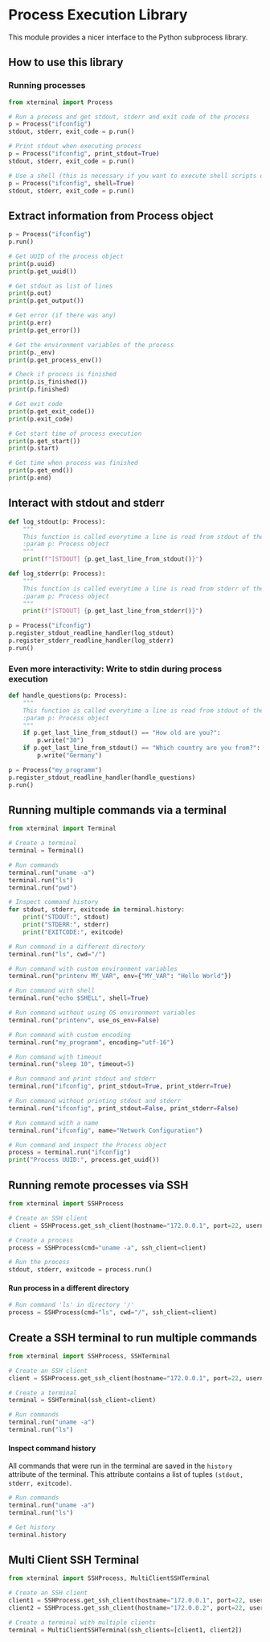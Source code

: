 # Process Execution Library

This module provides a nicer interface to the Python subprocess library.

## How to use this library

### Running processes

```python
from xterminal import Process

# Run a process and get stdout, stderr and exit code of the process
p = Process("ifconfig")
stdout, stderr, exit_code = p.run()

# Print stdout when executing process
p = Process("ifconfig", print_stdout=True)
stdout, stderr, exit_code = p.run()

# Use a shell (this is necessary if you want to execute shell scripts on Linux or Batch scripts on Windows)
p = Process("ifconfig", shell=True)
stdout, stderr, exit_code = p.run()
```

## Extract information from Process object

```python
p = Process("ifconfig")
p.run()

# Get UUID of the process object
print(p.uuid)
print(p.get_uuid())

# Get stdout as list of lines
print(p.out)
print(p.get_output())

# Get error (if there was any)
print(p.err)
print(p.get_error())

# Get the environment variables of the process
print(p._env)
print(p.get_process_env())

# Check if process is finished
print(p.is_finished())
print(p.finished)

# Get exit code
print(p.get_exit_code())
print(p.exit_code)

# Get start time of process execution
print(p.get_start())
print(p.start)

# Get time when process was finished
print(p.get_end())
print(p.end)
```

## Interact with stdout and stderr

```python
def log_stdout(p: Process):
    """
    This function is called everytime a line is read from stdout of the process
    :param p: Process object
    """
    print(f"[STDOUT] {p.get_last_line_from_stdout()}")

def log_stderr(p: Process):
    """
    This function is called everytime a line is read from stderr of the process
    :param p: Process object
    """
    print(f"[STDOUT] {p.get_last_line_from_stderr()}")

p = Process("ifconfig")
p.register_stdout_readline_handler(log_stdout)
p.register_stderr_readline_handler(log_stderr)
p.run()
```

### Even more interactivity: Write to stdin during process execution

```python
def handle_questions(p: Process):
    """
    This function is called everytime a line is read from stdout of the process
    :param p: Process object
    """
    if p.get_last_line_from_stdout() == "How old are you?":
        p.write("30")
    if p.get_last_line_from_stdout() == "Which country are you from?":
        p.write("Germany")

p = Process("my_programm")
p.register_stdout_readline_handler(handle_questions)
p.run()
```

## Running multiple commands via a terminal

```python
from xterminal import Terminal

# Create a terminal
terminal = Terminal()

# Run commands
terminal.run("uname -a")
terminal.run("ls")
terminal.run("pwd")

# Inspect command history
for stdout, stderr, exitcode in terminal.history:
    print("STDOUT:", stdout)
    print("STDERR:", stderr)
    print("EXITCODE:", exitcode)

# Run command in a different directory
terminal.run("ls", cwd="/")

# Run command with custom environment variables
terminal.run("printenv MY_VAR", env={"MY_VAR": "Hello World"})

# Run command with shell
terminal.run("echo $SHELL", shell=True)

# Run command without using OS environment variables
terminal.run("printenv", use_os_env=False)

# Run command with custom encoding
terminal.run("my_programm", encoding="utf-16")

# Run command with timeout
terminal.run("sleep 10", timeout=5)

# Run command and print stdout and stderr
terminal.run("ifconfig", print_stdout=True, print_stderr=True)

# Run command without printing stdout and stderr
terminal.run("ifconfig", print_stdout=False, print_stderr=False)

# Run command with a name
terminal.run("ifconfig", name="Network Configuration")

# Run command and inspect the Process object
process = terminal.run("ifconfig")
print("Process UUID:", process.get_uuid())
```

## Running remote processes via SSH

```python
from xterminal import SSHProcess

# Create an SSH client
client = SSHProcess.get_ssh_client(hostname="172.0.0.1", port=22, username="root", password="root")

# Create a process
process = SSHProcess(cmd="uname -a", ssh_client=client)

# Run the process
stdout, stderr, exitcode = process.run()
```

#### Run process in a different directory

```python
# Run command 'ls' in directory '/'
process = SSHProcess(cmd="ls", cwd="/", ssh_client=client)
```

## Create a SSH terminal to run multiple commands

```python
from xterminal import SSHProcess, SSHTerminal

# Create an SSH client
client = SSHProcess.get_ssh_client(hostname="172.0.0.1", port=22, username="root", password="root")

# Create a terminal
terminal = SSHTerminal(ssh_client=client)

# Run commands
terminal.run("uname -a")
terminal.run("ls")
```

#### Inspect command history

All commands that were run in the terminal are saved in the `history` attribute of the terminal. This attribute contains a list of tuples `(stdout, stderr, exitcode)`.

```python
# Run commands
terminal.run("uname -a")
terminal.run("ls")

# Get history
terminal.history
```

## Multi Client SSH Terminal

```python
from xterminal import SSHProcess, MultiClientSSHTerminal

# Create an SSH client
client1 = SSHProcess.get_ssh_client(hostname="172.0.0.1", port=22, username="root", password="root")
client2 = SSHProcess.get_ssh_client(hostname="172.0.0.2", port=22, username="root", password="root")

# Create a terminal with multiple clients
terminal = MultiClientSSHTerminal(ssh_clients=[client1, client2])
```
